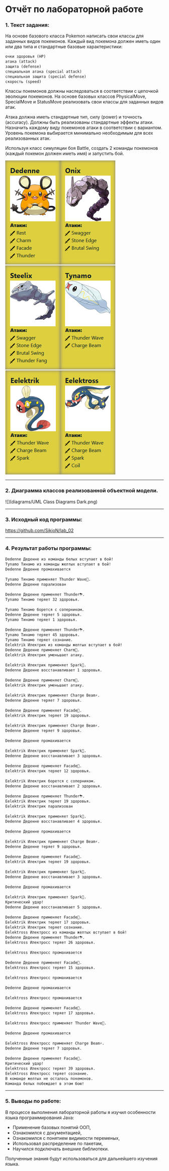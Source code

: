 # Отчёт по лабораторной работе

### 1. Текст задания:
На основе базового класса Pokemon написать свои классы для заданных видов покемонов. Каждый вид покемона должен иметь один или два типа и стандартные базовые характеристики:

    очки здоровья (HP)
    атака (attack)
    защита (defense)
    специальная атака (special attack)
    специальная защита (special defense)
    скорость (speed)

Классы покемонов должны наследоваться в соответствии с цепочкой эволюции покемонов. На основе базовых классов PhysicalMove, SpecialMove и StatusMove реализовать свои классы для заданных видов атак.

Атака должна иметь стандартные тип, силу (power) и точность (accuracy). Должны быть реализованы стандартные эффекты атаки. Назначить каждому виду покемонов атаки в соответствии с вариантом. Уровень покемона выбирается минимально необходимым для всех реализованных атак.

Используя класс симуляции боя Battle, создать 2 команды покемонов (каждый покемон должен иметь имя) и запустить бой.

![](src/pokemon/Dedenne.png)![](src/pokemon/Onix.png)![](src/pokemon/Steelix.png)![](src/pokemon/Tynamo.png)![](src/pokemon/Eelektrik.png)![](src/pokemon/Eelektross.png)
___

### 2. Диаграмма классов реализованной объектной модели.
![](diagrams/UML Class Diagrams Dark.png)
___

### 3. Исходный код программы:

https://github.com/SikioN/lab_02
___

### 4. Результат работы программы:
```
Dedenne Деденне из команды белых вступает в бой!
Tynamo Тинамо из команды желтых вступает в бой!
Dedenne Деденне промахивается

Tynamo Тинамо применяет Thunder Wave🌠. 
Dedenne Деденне парализован

Dedenne Деденне применяет Thunder⛈. 
Tynamo Тинамо теряет 32 здоровья.

Tynamo Тинамо борется с соперником. 
Dedenne Деденне теряет 5 здоровья.
Tynamo Тинамо теряет 1 здоровья.

Dedenne Деденне применяет Thunder⛈. 
Tynamo Тинамо теряет 45 здоровья.
Tynamo Тинамо теряет сознание.
Eelektrik Илектрик из команды желтых вступает в бой!
Dedenne Деденне применяет Charm💫. 
Eelektrik Илектрик уменьшает атаку.

Eelektrik Илектрик применяет Spark👻. 
Dedenne Деденне восстанавливает 1 здоровья.

Dedenne Деденне применяет Charm💫. 
Eelektrik Илектрик уменьшает атаку.

Eelektrik Илектрик применяет Charge Beam⚡. 
Dedenne Деденне теряет 7 здоровья.

Dedenne Деденне применяет Facade👻. 
Eelektrik Илектрик теряет 19 здоровья.

Eelektrik Илектрик применяет Charge Beam⚡. 
Dedenne Деденне теряет 9 здоровья.

Dedenne Деденне промахивается

Eelektrik Илектрик применяет Spark👻. 
Dedenne Деденне восстанавливает 3 здоровья.

Dedenne Деденне применяет Facade👻. 
Eelektrik Илектрик теряет 12 здоровья.

Eelektrik Илектрик борется с соперником. 
Dedenne Деденне восстанавливает 2 здоровья.

Dedenne Деденне применяет Thunder⛈. 
Eelektrik Илектрик теряет 19 здоровья.
Eelektrik Илектрик парализован

Eelektrik Илектрик применяет Spark👻. 
Dedenne Деденне восстанавливает 4 здоровья.

Dedenne Деденне промахивается

Eelektrik Илектрик применяет Charge Beam⚡. 
Dedenne Деденне теряет 9 здоровья.

Dedenne Деденне применяет Facade👻. 
Eelektrik Илектрик теряет 19 здоровья.

Eelektrik Илектрик применяет Spark👻. 
Dedenne Деденне восстанавливает 3 здоровья.

Dedenne Деденне промахивается

Eelektrik Илектрик применяет Spark👻. 
Критический удар!
Dedenne Деденне восстанавливает 5 здоровья.

Dedenne Деденне применяет Facade👻. 
Eelektrik Илектрик теряет 17 здоровья.
Eelektrik Илектрик теряет сознание.
Eelektross Илектросс из команды желтых вступает в бой!
Dedenne Деденне применяет Thunder⛈. 
Eelektross Илектросс теряет 26 здоровья.

Eelektross Илектросс промахивается

Dedenne Деденне применяет Facade👻. 
Eelektross Илектросс теряет 15 здоровья.

Eelektross Илектросс промахивается

Dedenne Деденне промахивается

Eelektross Илектросс промахивается

Dedenne Деденне применяет Facade👻. 
Eelektross Илектросс теряет 17 здоровья.

Eelektross Илектросс применяет Thunder Wave🌠. 

Dedenne Деденне промахивается

Eelektross Илектросс применяет Charge Beam⚡. 
Dedenne Деденне теряет 7 здоровья.

Dedenne Деденне применяет Facade👻. 
Критический удар!
Eelektross Илектросс теряет 39 здоровья.
Eelektross Илектросс теряет сознание.
В команде желтых не осталось покемонов.
Команда белых побеждает в этом бою!
```
___

### 5. Выводы по работе:
В процессе выполнения лабораторной работы я изучил особенности языка программирования Java:

- Применение базовых понятий ООП,
- Ознакомился с документацией,
- Ознакомился с понятием видимости переменых,
- Использовал распределение по пакетам, 
- Научился подключать внешние библиотеки. 

Полученные знания будут использоваться для дальнейшего изучения языка.